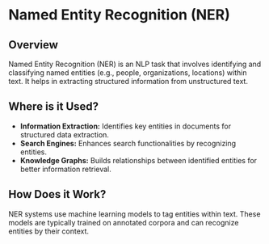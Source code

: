 # Named Entity Recognition (NER)

## Overview

Named Entity Recognition (NER) is an NLP task that involves identifying and classifying named entities (e.g., people, organizations, locations) within text. It helps in extracting structured information from unstructured text.

## Where is it Used?

- **Information Extraction:** Identifies key entities in documents for structured data extraction.
- **Search Engines:** Enhances search functionalities by recognizing entities.
- **Knowledge Graphs:** Builds relationships between identified entities for better information retrieval.

## How Does it Work?

NER systems use machine learning models to tag entities within text. These models are typically trained on annotated corpora and can recognize entities by their context.
